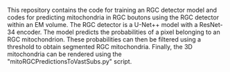 This repository contains the code for training an RGC detector model and codes for predicting mitochondria in RGC boutons using the RGC detector within an EM volume. The RGC detector is a U-Net++ model with a ResNet-34 encoder. The model predicts the probabilities of a pixel belonging to an RGC mitochondrion. These probabilities can then be filtered using a threshold to obtain segmented RGC mitochondria. Finally, the 3D mitochondria can be rendered using the "mitoRGCPredictionsToVastSubs.py" script.

